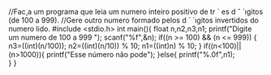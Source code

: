 //Fac¸a um programa que leia um numero inteiro positivo de tr ´ es d ˆ ´ıgitos (de 100 a 999).
//Gere outro numero formado pelos d ´ ´ıgitos invertidos do numero lido.
#include <stdio.h>
    int main(){
        float n,n2,n3,n1;
        printf("Digite um numero de 100 a 999 ");
        scanf("%f",&n);
           if((n >= 100) && (n <= 999))
            {
                n3=((int)(n/100));
                n2=((int)(n/10)) % 10;
                n1=((int)n) % 10;
            }
            if((n<100)||(n>1000)){
            printf("Esse número não pode");
            }else{
            printf("%.0f",n1);   
            }
    }
    
